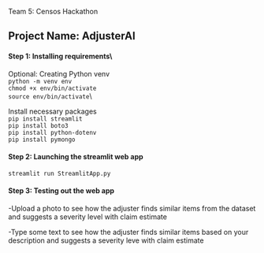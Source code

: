 
Team 5: Censos Hackathon

## Project Name: AdjusterAI

#### Step 1: Installing requirements\

Optional: Creating Python venv\
```python -m venv env```\
```chmod +x env/bin/activate```\
```source env/bin/activate```\

Install necessary packages\
```pip install streamlit```\
```pip install boto3```\
```pip install python-dotenv```\
```pip install pymongo```

#### Step 2: Launching the streamlit web app
```streamlit run StreamlitApp.py```

#### Step 3: Testing out the web app

-Upload a photo to see how the adjuster finds similar items from the dataset and suggests a severity level with claim estimate

-Type some text to see how the adjuster finds similar items based on your description and suggests a severity leve with claim estimate
